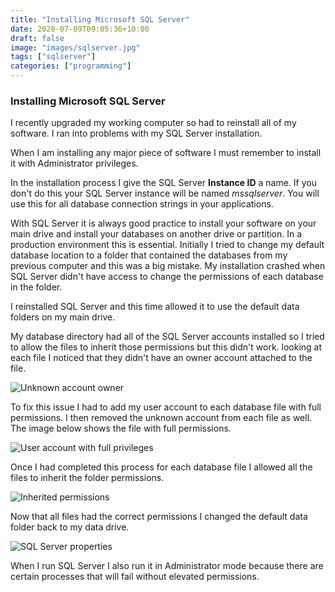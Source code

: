 ```yaml
---
title: "Installing Microsoft SQL Server"
date: 2020-07-09T09:05:36+10:00
draft: false
image: "images/sqlserver.jpg"
tags: ["sqlserver"]
categories: ["programming"]
---
```


### Installing Microsoft SQL Server

I recently upgraded my working computer so had to reinstall all of my software. I ran into problems with my SQL Server installation.

When I am installing any major piece of software I must remember to install it with Administrator privileges.

In the installation process I give the SQL Server **Instance ID** a name. If you don't do this your SQL Server instance will be named *mssqlserver*. You will use this for all database connection strings in your applications.

With SQL Server it is always good practice to install your software on your main drive and install your databases on another drive or partition. In a production environment this is essential. Initially I tried to change my default database location to a folder that contained the databases from my previous computer and this was a big mistake. My installation crashed when SQL Server didn't have access to change the permissions of each database in the folder.

I reinstalled SQL Server and this time allowed it to use the default data folders on my main drive. 

My database directory had all of the SQL Server accounts installed so I tried to allow the files to inherit those permissions but this didn't work. looking at each file I noticed that they didn't have an owner account attached to the file.

![Unknown account owner](../images/unknown-account.jpg "Unknown account owner")

To fix this issue I had to add my user account to each database file with full permissions. I then removed the unknown account from each file as well. The image below shows the file with full permissions.

![User account with full privileges](../images/add-account-with-full-privledges.jpg "User account with full privileges")

Once I had completed this process for each database file I allowed all the files to inherit the folder permissions.

![Inherited permissions](../images/correct-inherited-permissions.jpg "Inherited permissions")

Now that all files had the correct permissions I changed the default data folder back to my data drive.

![SQL Server properties](../images/sqlserver-properties.jpg "SQL Server properties")

When I run SQL Server I also run it in Administrator mode because there are certain processes that will fail without elevated permissions.